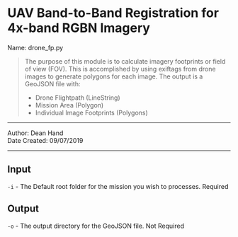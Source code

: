 # UAV Band-to-Band Registration for 4x-band RGBN Imagery

Name: drone_fp.py
>The purpose of this module is to calculate imagery footprints or field of view (FOV).  This is 
>accomplished by using exiftags from drone images to generate polygons for each image.  The output is 
>a GeoJSON file with:
>* Drone Flightpath (LineString)
>* Mission Area (Polygon)
>* Individual Image Footprints (Polygons)
----------------------------------------------------------------------------------------------------------------

Author: Dean Hand <br>
Date Created: 09/07/2019<br>

----------------------------------------------------------------------------------------------------------------
## Input<br/>
`-i` - The Default root folder for the mission you wish to processes.  Required

## Output<br/>
`-o` - The output directory for the GeoJSON file. Not Required
